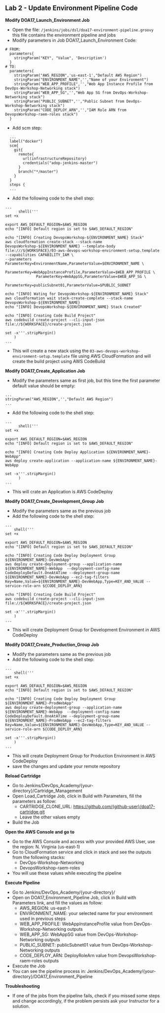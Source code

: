 ## Lab 2 - Update Environment Pipeline Code

**Modify DOA17_Launch_Environment Job**

- Open the file: `/jenkins/jobs/dsl/doa17-environment-pipeline.groovy` this file contains the environment pipeline and jobs
- Modify parameters in Job DOA17_Launch_Environment Code:
```
# FROM:
  parameters{
    stringParam("KEY", "Value", 'Description')
  }
# TO:
  parameters{
    stringParam("AWS_REGION",'us-east-1',"Default AWS Region")
    stringParam("ENVIRONMENT_NAME",'',"Name of your Environment")
    stringParam("WEB_APP_PROFILE",'',"Web App Instance Profile from DevOps-Workshop-Networking stack")
    stringParam("WEB_APP_SG",'',"Web App SG from DevOps-Workshop-Networking stack")
    stringParam("PUBLIC_SUBNET",'',"Public Subnet from DevOps-Workshop-Networking stack")
    stringParam("CODE_DEPLOY_ARN",'',"IAM Role ARN from DevopsWorkshop-raem-roles stack")
  }
```
- Add scm step:
```
  ...
  label("docker")
  scm{
    git{
      remote{
        url(infrastructureRepository)
        credentials("adop-jenkins-master")
      }
      branch("*/master")
    }
  }
  steps {
  ...
```
- Add the following code to the shell step:
```
...
      shell('''
set +x

export AWS_DEFAULT_REGION=$AWS_REGION
echo "[INFO] Default region is set to $AWS_DEFAULT_REGION"

echo "[INFO] Creating DevopsWorkshop-${ENVIRONMENT_NAME} Stack"
aws cloudformation create-stack --stack-name DevopsWorkshop-${ENVIRONMENT_NAME} --template-body file:///${WORKSPACE}/03-aws-devops-workshop-environment-setup.template --capabilities CAPABILITY_IAM \
--parameters  ParameterKey=EnvironmentName,ParameterValue=$ENVIRONMENT_NAME \
              ParameterKey=WebAppInstanceProfile,ParameterValue=$WEB_APP_PROFILE \
              ParameterKey=WebAppSG,ParameterValue=$WEB_APP_SG \
              ParameterKey=publicSubnet01,ParameterValue=$PUBLIC_SUBNET

echo "[INFO] Wating for DevopsWorkshop-${ENVIRONMENT_NAME} Stack"
aws cloudformation wait stack-create-complete --stack-name DevopsWorkshop-${ENVIRONMENT_NAME}
echo "[INFO] DevopsWorkshop-${ENVIRONMENT_NAME} Stack Created"

echo "[INFO] Creating Code Build Project"
aws codebuild create-project --cli-input-json file://${WORKSPACE}/create-project.json

set -x'''.stripMargin()
    )
...
```
- This will create a new stack using the `03-aws-devops-workshop-environment-setup.template` file using AWS CloudFormation and will create the build project using AWS CodeBuild

**Modify DOA17_Create_Application Job**

- Modify the parameters same as first job, but this time the first parameter default value should be empty:
```
...
stringParam("AWS_REGION",'',"Default AWS Region")
...
```
- Add the following code to the shell step:
```
...
      shell('''
set +x

export AWS_DEFAULT_REGION=$AWS_REGION
echo "[INFO] Default region is set to $AWS_DEFAULT_REGION"

echo "[INFO] Creating Code Deploy Application ${ENVIRONMENT_NAME}-WebApp"
aws deploy create-application --application-name ${ENVIRONMENT_NAME}-WebApp

set -x'''.stripMargin()
      )
...
```
- This will crate an Application is AWS CodeDeploy

**Modify DOA17_Create_Development_Group Job**

- Modify the parameters same as the previous job
- Add the following code to the shell step:
```
...
    shell('''
set +x

export AWS_DEFAULT_REGION=$AWS_REGION
echo "[INFO] Default region is set to $AWS_DEFAULT_REGION"

echo "[INFO] Creating Code Deploy Deployment Group ${ENVIRONMENT_NAME}-DevWebApp"
aws deploy create-deployment-group --application-name ${ENVIRONMENT_NAME}-WebApp  --deployment-config-name CodeDeployDefault.OneAtATime --deployment-group-name ${ENVIRONMENT_NAME}-DevWebApp --ec2-tag-filters Key=Name,Value=${ENVIRONMENT_NAME}-DevWebApp,Type=KEY_AND_VALUE --service-role-arn ${CODE_DEPLOY_ARN}

echo "[INFO] Creating Code Build Project"
aws codebuild create-project --cli-input-json file://${WORKSPACE}/create-project.json

set -x'''.stripMargin()
    )
...
```
- This will create Deployment Group for Development Environment in AWS CodeDeploy

**Modify DOA17_Create_Production_Group Job**

- Modify the parameters same as the previous job
- Add the following code to the shell step:
```
...
    shell('''
set +x

export AWS_DEFAULT_REGION=$AWS_REGION
echo "[INFO] Default region is set to $AWS_DEFAULT_REGION"

echo "[INFO] Creating Code Deploy Deployment Group ${ENVIRONMENT_NAME}-ProdWebApp"
aws deploy create-deployment-group --application-name ${ENVIRONMENT_NAME}-WebApp  --deployment-config-name CodeDeployDefault.OneAtATime --deployment-group-name ${ENVIRONMENT_NAME}-ProdWebApp --ec2-tag-filters Key=Name,Value=${ENVIRONMENT_NAME}-DevWebApp,Type=KEY_AND_VALUE --service-role-arn ${CODE_DEPLOY_ARN}

set -x'''.stripMargin()
    )
...
```
- This will create Deployment Group for Production Environment in AWS CodeDeploy
- save the changes and update your remote repository

**Reload Cartridge**
- Go to Jenkins/DevOps_Academy/{your-directory}/Cartridge_Management
- Open Load_Cartridge Job, click in Build with Parameters, fill the parameters as follow:
  - CARTRIDGE_CLONE_URL: https://github.com/{github-user}/doa17-cartridge.git
  - Leave the other values empty
- Build the Job

**Open the AWS Console and go to**
- Go to the AWS Console and access with your provided AWS User, use the region: N. Virginia (us-east-1)
- Go to CloudFormation service and click in stack and see the outputs from the following stacks:
  - DevOps-Workshop-Networking
  - DevopsWorkshop-raem-roles
- You will use these values while executing the pipeline

**Execute Pipeline**
- Go to Jenkins/DevOps_Academy/{your-directory}/
- Open on DOA17_Environment_Pipeline Job, click in Build with Parameters link, and fill the values as follow:
  - AWS_REGION: us-east-1
  - ENVIRONMENT_NAME: your selected name for your environment used in previous steps
  - WEB_APP_PROFILE: WebAppInstanceProfile value from DevOps-Workshop-Networking outputs
  - WEB_APP_SG: WebAppSG value from DevOps-Workshop-Networking outputs
  - PUBLIC_SUBNET: publicSubnet01 value from DevOps-Workshop-Networking outputs
  - CODE_DEPLOY_ARN: DeployRoleArn value from DevopsWorkshop-raem-roles outputs
- Execute the Job
- You can see the pipeline process in: Jenkins/DevOps_Academy/{your-directory}/DOA17_Environment_Pipeline

**Troubleshooting**
- If one of the jobs from the pipeline fails, check if you missed some steps and change accordingly, if the problem persists ask your Instructor for a solution.
